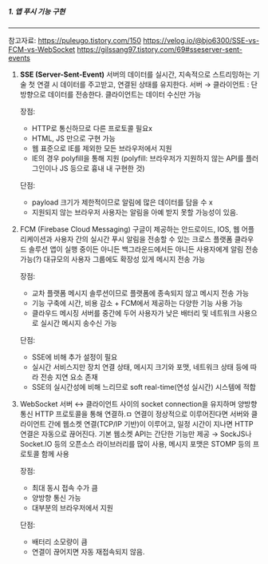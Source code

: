 ##### 1. 앱 푸시 기능 구현
---
참고자료:
https://puleugo.tistory.com/150
https://velog.io/@bjo6300/SSE-vs-FCM-vs-WebSocket
https://gilssang97.tistory.com/69#sseserver-sent-events

1. **SSE (Server-Sent-Event)**
	서버의 데이터를 실시간, 지속적으로 스트리밍하는 기술
	첫 연결 시 데이터를 주고받고, 연결된 상태를 유지한다.
	서버 → 클라이언트 : 단방향으로 데이터를 전송한다.
	클라이언트는 데이터 수신만 가능
	
	장점:
	* HTTP로 통신하므로 다른 프로토콜 필요x
	* HTML, JS 만으로 구현 가능
	* 웹 표준으로 IE를 제외한 모든 브라우저에서 지원
	* IE의 경우 polyfill을 통해 지원
		(polyfill: 브라우저가 지원하지 않는 API를 플러그인이나 JS 등으로 흉내 내 구현한 것)
	
	단점:
	* payload 크기가 제한적이므로 알림에 많은 데이터를 담을 수 x
	* 지원되지 않는 브라우저 사용자는 알림을 아예 받지 못할 가능성이 있음.

2. FCM (Firebase Cloud Messaging)
	구글이 제공하는 안드로이드, IOS, 웹 어플리케이션과 사용자 간의 실시간 푸시 알림을 전송할 수 있는 크로스 플랫폼 클라우드 솔루션
	앱이 실행 중이든 아니든 백그라운드에서든 아니든 사용자에게 알림 전송 가능(?)
	대규모의 사용자 그룹에도 확장성 있게 메시지 전송 가능
	
	장점:
	* 교차 플랫폼 메시지 솔루션이므로 플랫폼에 종속되지 않고 메시지 전송 가능
	* 기능 구축에 시간, 비용 감소 + FCM에서 제공하는 다양한 기능 사용 가능
	* 클라우드 메시징 서버를 중간에 두어 사용자가 낮은 배터리 및 네트워크 사용으로 실시간 메시지 송수신 가능
	  
	단점:
	* SSE에 비해 추가 설정이 필요
	* 실시간 서비스지만 장치 연결 상태, 메시지 크기와 포맷, 네트워크 상태 등에 따라 전송 지연 요소 존재
	* SSE의 실시간성에 비해 느리므로 soft real-time(연성 실시간) 시스템에 적합


3. WebSocket
	서버 ↔ 클라이언트 사이의 socket connection을 유지하며 양방향 통신
	HTTP 프로토콜을 통해 연결하.ㅁ
	연결이 정상적으로 이루어진다면 서버와 클라이언트 간에 웹소켓 연결(TCP/IP 기반)이 이루어고, 일정 시간이 지나면 HTTP 연결은 자동으로 끊어진다.
	기본 웹소켓 API는 간단한 기능만 제공 → SockJS나 Socket.IO 등의 오픈소스 라이브러리를 많이 사용, 메시지 포맷은 STOMP 등의 프로토콜 함께 사용
	
	장점:
	* 최대 동시 접속 수가 큼
	* 양방향 통신 가능
	* 대부분의 브라우저에서 지원
	
	단점:
	* 배터리 소모량이 큼
	* 연결이 끊어지면 자동 재접속되지 않음.

